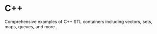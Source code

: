 # C++
Comprehensive examples of C++ STL containers including vectors, sets, maps, queues, and more..
